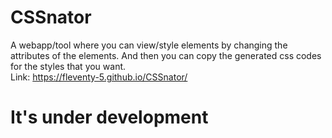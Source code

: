 # CSSnator

A webapp/tool where you can view/style elements by changing the attributes of the elements. And then you can copy the generated css codes for the styles that you want.<br>
Link: https://fleventy-5.github.io/CSSnator/
# It's under development
